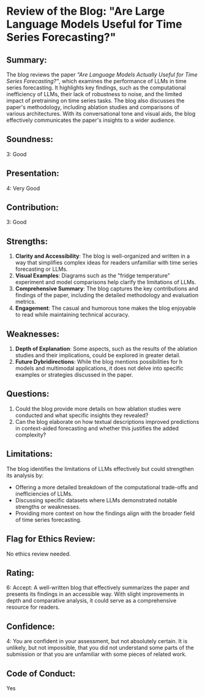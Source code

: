 # Review of the Blog: "Are Large Language Models Useful for Time Series Forecasting?"

## Summary:

The blog reviews the paper *"Are Language Models Actually Useful for Time Series Forecasting?"*, which examines the performance of LLMs in time series forecasting. It highlights key findings, such as the computational inefficiency of LLMs, their lack of robustness to noise, and the limited impact of pretraining on time series tasks. The blog also discusses the paper's methodology, including ablation studies and comparisons of various architectures. With its conversational tone and visual aids, the blog effectively communicates the paper's insights to a wider audience.

## Soundness: 
3: Good

## Presentation: 
4: Very Good

## Contribution: 
3: Good

## Strengths:
1. **Clarity and Accessibility**: The blog is well-organized and written in a way that simplifies complex ideas for readers unfamiliar with time series forecasting or LLMs.
2. **Visual Examples**: Diagrams such as the "fridge temperature" experiment and model comparisons help clarify the limitations of LLMs.
3. **Comprehensive Summary**: The blog captures the key contributions and findings of the paper, including the detailed methodology and evaluation metrics.
4. **Engagement**: The casual and humorous tone makes the blog enjoyable to read while maintaining technical accuracy.

## Weaknesses:
1. **Depth of Explanation**: Some aspects, such as the results of the ablation studies and their implications, could be explored in greater detail.
2. **Future Dybridirections**: While the blog mentions possibilities for h models and multimodal applications, it does not delve into specific examples or strategies discussed in the paper.

## Questions:
1. Could the blog provide more details on how ablation studies were conducted and what specific insights they revealed?
2. Can the blog elaborate on how textual descriptions improved predictions in context-aided forecasting and whether this justifies the added complexity?

## Limitations:
The blog identifies the limitations of LLMs effectively but could strengthen its analysis by:
- Offering a more detailed breakdown of the computational trade-offs and inefficiencies of LLMs.
- Discussing specific datasets where LLMs demonstrated notable strengths or weaknesses.
- Providing more context on how the findings align with the broader field of time series forecasting.

## Flag for Ethics Review:
No ethics review needed.

## Rating:
6: Accept: A well-written blog that effectively summarizes the paper and presents its findings in an accessible way. With slight improvements in depth and comparative analysis, it could serve as a comprehensive resource for readers.

## Confidence:
4: You are confident in your assessment, but not absolutely certain. It is unlikely, but not impossible, that you did not understand some parts of the submission or that you are unfamiliar with some pieces of related work.

## Code of Conduct:
Yes